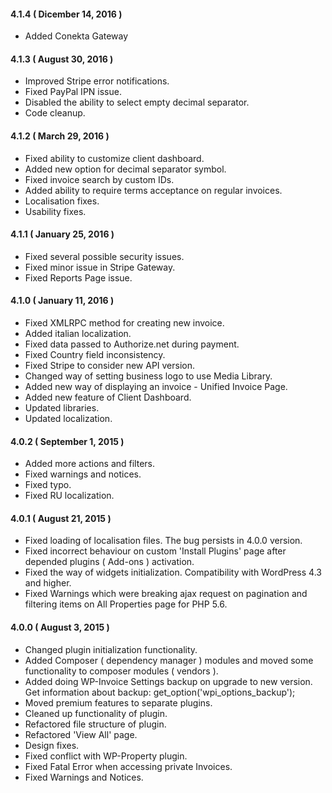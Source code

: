 #### 4.1.4 ( Dicember 14, 2016 )
* Added Conekta Gateway

#### 4.1.3 ( August 30, 2016 )
* Improved Stripe error notifications.
* Fixed PayPal IPN issue.
* Disabled the ability to select empty decimal separator.
* Code cleanup.

#### 4.1.2 ( March 29, 2016 )
* Fixed ability to customize client dashboard.
* Added new option for decimal separator symbol.
* Fixed invoice search by custom IDs.
* Added ability to require terms acceptance on regular invoices.
* Localisation fixes.
* Usability fixes.

#### 4.1.1 ( January 25, 2016 )
* Fixed several possible security issues.
* Fixed minor issue in Stripe Gateway.
* Fixed Reports Page issue.

#### 4.1.0 ( January 11, 2016 )
* Fixed XMLRPC method for creating new invoice.
* Added italian localization.
* Fixed data passed to Authorize.net during payment.
* Fixed Country field inconsistency.
* Fixed Stripe to consider new API version.
* Changed way of setting business logo to use Media Library.
* Added new way of displaying an invoice - Unified Invoice Page.
* Added new feature of Client Dashboard.
* Updated libraries.
* Updated localization.

#### 4.0.2 ( September 1, 2015 )
* Added more actions and filters.
* Fixed warnings and notices.
* Fixed typo.
* Fixed RU localization.

#### 4.0.1 ( August 21, 2015 )
* Fixed loading of localisation files. The bug persists in 4.0.0 version.
* Fixed incorrect behaviour on custom 'Install Plugins' page after depended plugins ( Add-ons ) activation.
* Fixed the way of widgets initialization. Compatibility with WordPress 4.3 and higher.
* Fixed Warnings which were breaking ajax request on pagination and filtering items on All Properties page for PHP 5.6.

#### 4.0.0 ( August 3, 2015 )
* Changed plugin initialization functionality.
* Added Composer ( dependency manager ) modules and moved some functionality to composer modules ( vendors ).
* Added doing WP-Invoice Settings backup on upgrade to new version. Get information about backup: get_option('wpi_options_backup');
* Moved premium features to separate plugins.
* Cleaned up functionality of plugin.
* Refactored file structure of plugin.
* Refactored 'View All' page.
* Design fixes.
* Fixed conflict with WP-Property plugin.
* Fixed Fatal Error when accessing private Invoices.
* Fixed Warnings and Notices.
